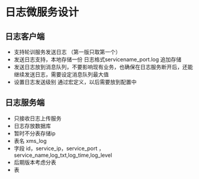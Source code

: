 # 日志微服务设计
## 日志客户端
- 支持轮训服务发送日志 （第一版只取第一个）
- 发送日志支持，本地存储一份 日志格式servicename_port.log 追加存储
- 发送日志放到消息队列，不要影响现有业务，也确保在日志服务断开后，还能继续发送日志，需要设定消息队列最大值
- 设置日志发送级别 通过宏定义，以后需要放到配置中


## 日志服务端
- 只接收日志上传服务
- 日志存放数据库
- 暂时不分表存储ip
- 表名 xms_log
- 字段 id，service_ip，service_port ，service_name,log_txt,log_time,log_level
- 后期版本考虑分表 
- 表

